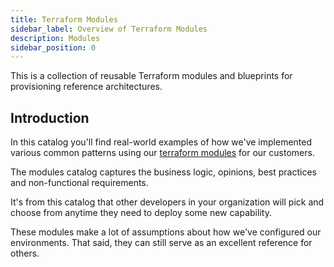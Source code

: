 ```yaml
---
title: Terraform Modules
sidebar_label: Overview of Terraform Modules
description: Modules
sidebar_position: 0
---
```


This is a collection of reusable Terraform modules and blueprints for provisioning reference architectures.

## Introduction

In this catalog you'll find real-world examples of how we've implemented various common patterns using our [terraform modules](https://cpco.io/terraform-modules) for our customers.

The modules catalog captures the business logic, opinions, best practices and non-functional requirements.

It's from this catalog that other developers in your organization will pick and choose from anytime they need to deploy some new capability.

These modules make a lot of assumptions about how we've configured our environments. That said, they can still serve as an excellent reference for others.
